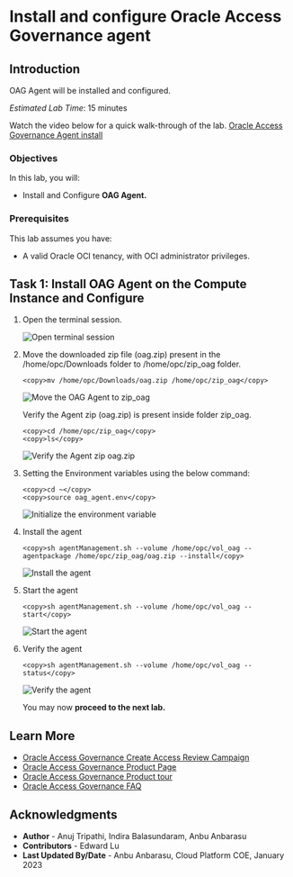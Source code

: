 # Install and configure Oracle Access Governance agent

## Introduction

OAG Agent will be installed and configured. 

*Estimated Lab Time*: 15 minutes

Watch the video below for a quick walk-through of the lab.
[Oracle Access Governance Agent install](videohub:1_u4xrvpak)

### Objectives

In this lab, you will:
 * Install and Configure **OAG Agent.**

### Prerequisites
This lab assumes you have:
- A valid Oracle OCI tenancy, with OCI administrator privileges.


## Task 1: Install OAG Agent on the Compute Instance and Configure

1. Open the terminal session.

    ![Open terminal session](images/open-terminal-window.png) 

2. Move the downloaded zip file (oag.zip) present in the /home/opc/Downloads folder to /home/opc/zip_oag folder.
    
    ```
    <copy>mv /home/opc/Downloads/oag.zip /home/opc/zip_oag</copy>
    ```
    ![Move the OAG Agent to zip_oag](images/move-oag-agent.png) 

    Verify the Agent zip (oag.zip) is present inside folder zip_oag.
    ```
    <copy>cd /home/opc/zip_oag</copy>
    <copy>ls</copy>
    ```
    ![Verify the Agent zip oag.zip](images/env_setup.png) 

     

    
3. Setting the Environment variables using the below command:

    ```
    <copy>cd ~</copy>
    <copy>source oag_agent.env</copy>
    ```
    ![Initialize the environment variable](images/terminal-oag.png) 
 

4. Install the agent

    ```
    <copy>sh agentManagement.sh --volume /home/opc/vol_oag --agentpackage /home/opc/zip_oag/oag.zip --install</copy>
    ```
    ![Install the agent](images/agent-install.png) 

5. Start the agent
     ```
    <copy>sh agentManagement.sh --volume /home/opc/vol_oag --start</copy>
    ```
    ![Start the agent](images/agent-start.png) 

6. Verify the agent

     ```
    <copy>sh agentManagement.sh --volume /home/opc/vol_oag --status</copy>
    ```
    ![Verify the agent](images/agent-status.png) 


    You may now **proceed to the next lab.**

## Learn More

* [Oracle Access Governance Create Access Review Campaign](https://docs.oracle.com/en/cloud/paas/access-governance/pdapg/index.html)
* [Oracle Access Governance Product Page](https://www.oracle.com/security/cloud-security/access-governance/)
* [Oracle Access Governance Product tour](https://www.oracle.com/webfolder/s/quicktours/paas/pt-sec-access-governance/index.html)
* [Oracle Access Governance FAQ](https://www.oracle.com/security/cloud-security/access-governance/faq/)

## Acknowledgments
* **Author** - Anuj Tripathi, Indira Balasundaram, Anbu Anbarasu
* **Contributors** - Edward Lu 
* **Last Updated By/Date** - Anbu Anbarasu, Cloud Platform COE, January 2023